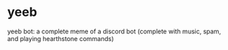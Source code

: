 # yeeb
yeeb bot: a complete meme of a discord bot (complete with music, spam, and playing hearthstone commands)
